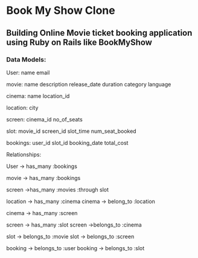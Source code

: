 # Book My Show Clone

## Building Online Movie ticket booking application using Ruby on Rails like BookMyShow

### Data Models:

User:
	name
	email

movie:
	name
	description
	release_date
	duration
	category
	language

cinema:
	name
	location_id

location:
	city

screen:
	cinema_id
	no_of_seats

slot:
	movie_id
	screen_id
	slot_time
	num_seat_booked   


bookings:
	user_id
	slot_id
	booking_date
	total_cost



Relationships:

User -> has_many :bookings

movie -> has_many :bookings

screen ->has_many :movies :through slot

location -> has_many :cinema
cinema -> belong_to :location

cinema -> has_many :screen


screen -> has_many :slot
screen ->belongs_to :cinema

slot -> belongs_to :movie
slot -> belongs_to :screen

booking -> belongs_to :user
booking -> belongs_to :slot




